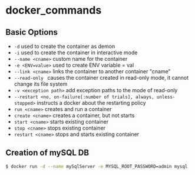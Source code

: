 # docker_commands

## Basic Options
+ ```-d``` used to create the container as demon
+ ```-i``` used to create the container in interactive mode
+ ```--name <cname>``` custom name for the container    
+ ```-e <ENV=value>``` used to create ENV variable = val
+ ```--link <cname>``` links the container to another container "cname" 
+ ```--read-only ``` causes the container created in read-only mode, it cannot change its file system
+ ```-v <exception path>``` add exception paths to the mode of read-only 
+ ```--restart <no, on-failure[:number of trials], always, unless-stopped>``` instructs a docker about the restarting policy 
+ ```run <cname>``` creates and run a container
+ ```create <cname>``` creates a container, but not starts
+ ```start <cname>``` starts existing container
+ ```stop <cname>``` stops existing container
+ ```restart <cname>``` stops and starts existing container

        

## Creation of mySQL DB
```sh
$ docker run -d --name mySqlServer -e MYSQL_ROOT_PASSWORD=admin mysql
```




